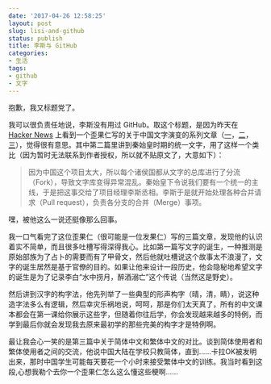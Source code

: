 ```yaml
---
date: '2017-04-26 12:58:25'
layout: post
slug: lisi-and-github
status: publish
title: 李斯与 GitHub
categories:
- 生活
tags:
- github
- 文字
---
```


抱歉，我又标题党了。

我可以很负责任地说，李斯没有用过 GitHub。取这个标题，是因为昨天在 [Hacker News](https://news.ycombinator.com/item?id=14182203)
上看到一个歪果仁写的关于中国文字演变的系列文章（[一](https://al3x.svbtle.com/on-chinese-writing-1)，[二](https://al3x.svbtle.com/on-chinese-writing-2)，[三](https://al3x.svbtle.com/on-chinese-writing-when-mao-reinvents-writing)），觉得很有意思。其中第二篇里讲到秦始皇时期的统一文字，用了这样一个类比（因为暂时无法联系到作者授权，所以就不贴原文了，大意如下）：

> 因为中国这个项目太大，所以每个诸侯国都从文字的总库进行了分流（Fork），导致文字库变得异常混乱。秦始皇下令说我们要有一个统一的主线，于是把这事交给了项目经理李斯丞相。李斯于是就开始处理各种合并请求（Pull request），负责各分支的合并（Merge）事项。

嘿，被他这么一说还挺像那么回事。

我一口气看完了这位歪果仁（很可能是一位发果仁）写的三篇文章，发现他的认识着实不简单，而且很多吐槽写得深得我心。比如第一篇写文字的诞生，一种推测是原始部族为了占卜的需要而有了甲骨文，然后他就吐槽说这个故事太不浪漫了，文字的诞生居然是基于官僚的目的。如果让他来设计一段历史，他会隐秘地希望文字的诞生是为了记录李白“水中捞月，醉酒溺亡”这个传说（当然这是野史）。

然后讲到汉字的构字法，他先列举了一些典型的形声构字（晴，清，睛），说这种造字法多么有逻辑，然后幸灾乐祸地说，呵呵，那是你们太天真了，所有的中文课本都会在第一课给你展示这些字，但随着你往后学，你会发现越来越多的特例，而学到最后你就会发现我去原来最初学的那些完美的构字才是特例啊。

最让我会心一笑的是第三篇中关于简体中文和繁体中文的对比。谈到简体使用者和繁体使用者之间的交流，他说中国大陆在学校只教简体，直到……卡拉OK被发明出来，那时中国学生可能每天要花一个小时来接受繁体中文的训练。我当时看到这段,心想我勒个去你一个歪果仁怎么这么懂这些梗啊……

<!-- more -->
